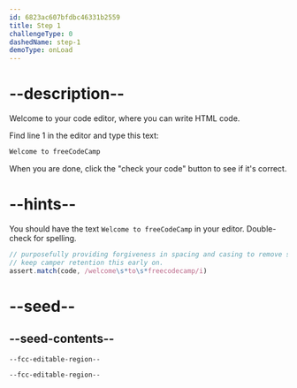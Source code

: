 ```yaml
---
id: 6823ac607bfdbc46331b2559
title: Step 1
challengeType: 0
dashedName: step-1
demoType: onLoad
---
```


# --description--

Welcome to your code editor, where you can write HTML code.

Find line 1 in the editor and type this text:

```md
Welcome to freeCodeCamp
```

When you are done, click the "check your code" button to see if it's correct.

# --hints--

You should have the text `Welcome to freeCodeCamp` in your editor. Double-check for spelling.

```js
// purposefully providing forgiveness in spacing and casing to remove some friction and
// keep camper retention this early on.
assert.match(code, /welcome\s*to\s*freecodecamp/i)
```

# --seed--

## --seed-contents--

```html
--fcc-editable-region--

--fcc-editable-region--
```

